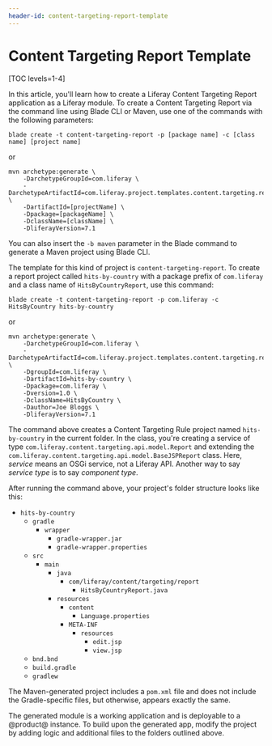 ```yaml
---
header-id: content-targeting-report-template
---
```


# Content Targeting Report Template

[TOC levels=1-4]

In this article, you'll learn how to create a Liferay Content Targeting Report
application as a Liferay module. To create a Content Targeting Report via the
command line using Blade CLI or Maven, use one of the commands with the
following parameters:

    blade create -t content-targeting-report -p [package name] -c [class name] [project name]

or

    mvn archetype:generate \
        -DarchetypeGroupId=com.liferay \
        -DarchetypeArtifactId=com.liferay.project.templates.content.targeting.report \
        -DartifactId=[projectName] \
        -Dpackage=[packageName] \
        -DclassName=[className] \
        -DliferayVersion=7.1

You can also insert the `-b maven` parameter in the Blade command to generate a
Maven project using Blade CLI.

The template for this kind of project is `content-targeting-report`. To create a
report project called `hits-by-country` with a package prefix of `com.liferay`
and a class name of `HitsByCountryReport`, use this command: 

    blade create -t content-targeting-report -p com.liferay -c HitsByCountry hits-by-country

or

    mvn archetype:generate \
        -DarchetypeGroupId=com.liferay \
        -DarchetypeArtifactId=com.liferay.project.templates.content.targeting.report \
        -DgroupId=com.liferay \
        -DartifactId=hits-by-country \
        -Dpackage=com.liferay \
        -Dversion=1.0 \
        -DclassName=HitsByCountry \
        -Dauthor=Joe Bloggs \
        -DliferayVersion=7.1

The command above creates a Content Targeting Rule project named
`hits-by-country` in the current folder. In the class, you're creating a service
of type `com.liferay.content.targeting.api.model.Report` and extending the
`com.liferay.content.targeting.api.model.BaseJSPReport` class. Here, *service*
means an OSGi service, not a Liferay API. Another way to say *service type* is
to say *component type*.

After running the command above, your project's folder structure looks like
this:

- `hits-by-country`
    - `gradle`
        - `wrapper`
            - `gradle-wrapper.jar`
            - `gradle-wrapper.properties`
    - `src`
        - `main`
            - `java`
                - `com/liferay/content/targeting/report`
                    - `HitsByCountryReport.java`
            - `resources`
                - `content`
                    - `Language.properties`
                - `META-INF`
                    - `resources`
                        - `edit.jsp`
                        - `view.jsp`
    - `bnd.bnd`
    - `build.gradle`
    - `gradlew`

The Maven-generated project includes a `pom.xml` file and does not include the
Gradle-specific files, but otherwise, appears exactly the same.

The generated module is a working application and is deployable to a @product@
instance. To build upon the generated app, modify the project by adding logic
and additional files to the folders outlined above.
